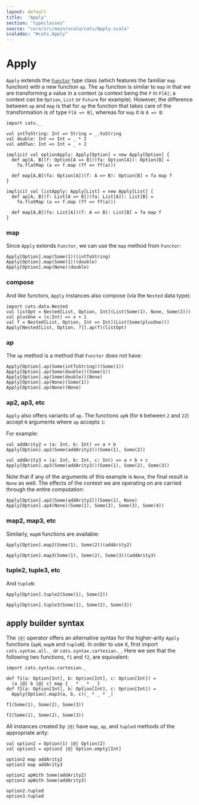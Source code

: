 ```yaml
---
layout: default
title:  "Apply"
section: "typeclasses"
source: "core/src/main/scala/cats/Apply.scala"
scaladoc: "#cats.Apply"
---
```

# Apply

`Apply` extends the [`Functor`](functor.html) type class (which features the familiar `map`
function) with a new function `ap`. The `ap` function is similar to `map`
in that we are transforming a value in a context (a context being the `F` in `F[A]`;
a context can be `Option`, `List` or `Future` for example).
However, the difference between `ap` and `map` is that for `ap` the function that 
takes care of the transformation is of type `F[A => B]`, whereas for `map` it is `A => B`:

```tut:silent
import cats._

val intToString: Int => String = _.toString
val double: Int => Int = _ * 2
val addTwo: Int => Int = _ + 2

implicit val optionApply: Apply[Option] = new Apply[Option] {
  def ap[A, B](f: Option[A => B])(fa: Option[A]): Option[B] =
    fa.flatMap (a => f.map (ff => ff(a)))

  def map[A,B](fa: Option[A])(f: A => B): Option[B] = fa map f
}

implicit val listApply: Apply[List] = new Apply[List] {
  def ap[A, B](f: List[A => B])(fa: List[A]): List[B] =
    fa.flatMap (a => f.map (ff => ff(a)))

  def map[A,B](fa: List[A])(f: A => B): List[B] = fa map f
}
```

### map

Since `Apply` extends `Functor`, we can use the `map` method from `Functor`:

```tut:book
Apply[Option].map(Some(1))(intToString)
Apply[Option].map(Some(1))(double)
Apply[Option].map(None)(double)
```

### compose

And like functors, `Apply` instances also compose (via the `Nested` data type):

```tut:book
import cats.data.Nested
val listOpt = Nested[List, Option, Int](List(Some(1), None, Some(3)))
val plusOne = (x:Int) => x + 1
val f = Nested[List, Option, Int => Int](List(Some(plusOne)))
Apply[Nested[List, Option, ?]].ap(f)(listOpt)
```

### ap
The `ap` method is a method that `Functor` does not have:

```tut:book
Apply[Option].ap(Some(intToString))(Some(1))
Apply[Option].ap(Some(double))(Some(1))
Apply[Option].ap(Some(double))(None)
Apply[Option].ap(None)(Some(1))
Apply[Option].ap(None)(None)
```

### ap2, ap3, etc

`Apply` also offers variants of `ap`. The functions `apN` (for `N` between `2` and `22`) 
accept `N` arguments where `ap` accepts `1`:

For example:

```tut:book
val addArity2 = (a: Int, b: Int) => a + b
Apply[Option].ap2(Some(addArity2))(Some(1), Some(2))

val addArity3 = (a: Int, b: Int, c: Int) => a + b + c
Apply[Option].ap3(Some(addArity3))(Some(1), Some(2), Some(3))
```

Note that if any of the arguments of this example is `None`, the
final result is `None` as well.  The effects of the context we are operating on
are carried through the entire computation:

```tut:book
Apply[Option].ap2(Some(addArity2))(Some(1), None)
Apply[Option].ap4(None)(Some(1), Some(2), Some(3), Some(4))
```

### map2, map3, etc

Similarly, `mapN` functions are available:

```tut:book
Apply[Option].map2(Some(1), Some(2))(addArity2)

Apply[Option].map3(Some(1), Some(2), Some(3))(addArity3)
```

### tuple2, tuple3, etc

And `tupleN`:

```tut:book
Apply[Option].tuple2(Some(1), Some(2))

Apply[Option].tuple3(Some(1), Some(2), Some(3))
```

## apply builder syntax

The `|@|` operator offers an alternative syntax for the higher-arity `Apply`
functions (`apN`, `mapN` and `tupleN`).
In order to use it, first import `cats.syntax.all._` or `cats.syntax.cartesian._`.
Here we see that the following two functions, `f1` and `f2`, are equivalent:

```tut:book
import cats.syntax.cartesian._

def f1(a: Option[Int], b: Option[Int], c: Option[Int]) =
  (a |@| b |@| c) map { _ * _ * _ }
def f2(a: Option[Int], b: Option[Int], c: Option[Int]) =
  Apply[Option].map3(a, b, c)(_ * _ * _)

f1(Some(1), Some(2), Some(3))

f2(Some(1), Some(2), Some(3))
```

All instances created by `|@|` have `map`, `ap`, and `tupled` methods of the appropriate arity:

```tut:book
val option2 = Option(1) |@| Option(2)
val option3 = option2 |@| Option.empty[Int]

option2 map addArity2
option3 map addArity3

option2 apWith Some(addArity2)
option3 apWith Some(addArity3)

option2.tupled
option3.tupled
```
